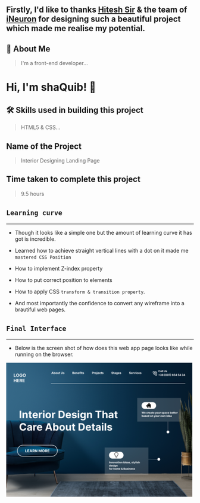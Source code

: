 ## Firstly, I'd like to thanks [Hitesh Sir](https://twitter.com/Hiteshdotcom) & the team of [iNeuron](https://ineuron.ai) for designing such a beautiful project which made me realise my potential.

## 🚀 About Me
>I'm a front-end developer...


# Hi, I'm shaQuib! 👋

## 🛠 Skills used in building this project
>HTML5 & CSS...

## Name of the Project

 > Interior Designing Landing Page
 
## Time taken to complete this project
> 9.5 hours

## `Learning curve`
***
- Though it looks like a simple one but the amount of learning curve it has got is incredible.
- Learned how to achieve straight vertical lines with a dot on it  made me `mastered CSS Position`
 - How to implement Z-index property
 - How to put correct position to elements
 - How to apply CSS `transform & transition property`.

 - And most importantly the confidence to convert any wireframe into a brautiful web pages.

## `Final Interface`

*** 
- Below is the screen shot of how does this web app page looks like while running on the browser.


![localimages](./thumbnail/Interior%20Design%20landing%20page.png)




